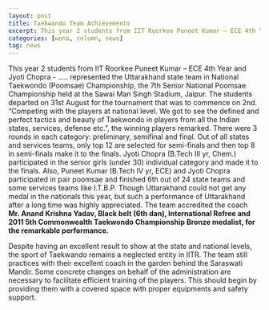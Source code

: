 ```yaml
---
layout: post
title: Taekwando Team Achievements
excerpt: This year 2 students from IIT Roorkee Puneet Kumar – ECE 4th Year and Jyoti Chopra – Chem 3rd Year, represented the Uttarakhand state team in National Taekwondo (Poomsae) Championship. The 7th Taekwondo nationals were held on 31st August at the Sawai Man Singh Stadium, Jaipur. The duo made it to the quarterfinals of pair poomsae where they finished 6th out of 24 teams. Jyoti went on to the finals where after a tough fight she fell short. Kudos to the two as well as our Taekwondo coach Mr. Anand Krishna Yadav who himself is a Bronze medalist at the 2011 Commonwealth Taekwondo Championship.
categories: [wona, column, news]
tag: news
---
```


This year 2 students from IIT Roorkee Puneet Kumar – ECE 4th Year and Jyoti Chopra - ….. represented the Uttarakhand state team in National Taekwondo (Poomsae) Championship, the 7th Senior National Poomsae Championship held at the Sawai Man Singh Stadium, Jaipur. The students departed on 31st August for the tournament that was to commence on 2nd. “Competing with the players at national level. We got to see the defined and perfect tactics and beauty of Taekwondo in players from all the Indian states, services, defense etc.”, the winning players remarked. There were 3 rounds in each category: preliminary, semifinal and final. Out of all states and services teams, only top 12 are selected for semi-finals and then top 8 in semi-finals make it to the finals. Jyoti Chopra (B.Tech III yr, Chem.) participated in the senior girls (under 30) individual category and made it to the finals. Also, Puneet Kumar (B.Tech IV yr, ECE) and Jyoti Chopra participated in pair poomsae  and finished 6th out of 24 state teams and some services teams like I.T.B.P. Though Uttarakhand could not get any medal in the nationals this year, but such a performance of Uttarakhand after a long time was highly appreciated. The team accredited the coach **Mr. Anand Krishna Yadav, Black belt (6th dan), International Refree and 2011 5th Commonwealth Taekwondo Championship Bronze medalist, for the remarkable performance.**

Despite having an excellent result to show at the state and national levels, the sport of Taekwando remains a neglected entity in IITR. The team still practices with their excellent coach in the garden behind the Saraswati Mandir. Some concrete changes on behalf of the administration are necessary to facilitate efficient training of the players. This should begin by providing them with a covered space with proper equipments and safety support.